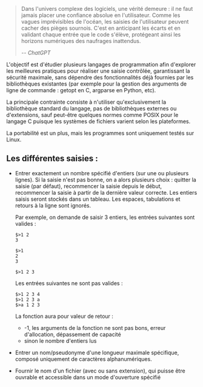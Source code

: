 > Dans l'univers complexe des logiciels, une vérité demeure : il ne faut jamais placer une confiance absolue en l'utilisateur.
> Comme les vagues imprévisibles de l'océan, les saisies de l'utilisateur peuvent cacher des pièges sournois. C'est en anticipant les
> écarts et en validant chaque entrée que le code s'élève, protégeant ainsi les horizons numériques des naufrages inattendus.
>
> -- <cite>ChatGPT</cite>

L'objectif est d'étudier plusieurs langages de programmation afin d'explorer les meilleures pratiques pour réaliser une saisie
contrôlée, garantissant la sécurité maximale, sans dépendre des fonctionnalités déjà fournies par les bibliothèques existantes (par
exemple pour la gestion des arguments de ligne de commande : getopt en C, argparse en Python, etc).

La principale contrainte consiste à n'utiliser qu'exclusivement la bibliothèque standard du langage,
pas de bibliothèques externes ou d'extensions, sauf peut-être quelques normes comme POSIX pour le langage C puisque les
systèmes de fichiers varient selon les plateformes.

La portabilité est un plus, mais les programmes sont uniquement testés sur Linux.

## Les différentes saisies :

- Entrer exactement un nombre spécifié d'entiers (sur une ou plusieurs lignes). Si la saisie n'est pas bonne, on a alors
plusieurs choix : quitter la saisie (par défaut), recommencer la saisie depuis le début, recommencer la saisie à partir de la dernière valeur
correcte. Les entiers saisis seront stockés dans un tableau. Les espaces, tabulations et retours à la ligne sont ignorés.
    
    Par exemple, on demande de saisir 3 entiers, les entrées suivantes sont valides :
    ```
    $>1 2
    3

    $>1
    2
    3

    $>1 2 3
    ```
    Les entrées suivantes ne sont pas valides :
    ```
    $>1 2 3 4
    $>1 2 3 a
    $>a 1 2 3
    ```
    La fonction aura pour valeur de retour :
    - -1, les arguments de la fonction ne sont pas bons, erreur d'allocation, dépassement de capacité
    - sinon le nombre d'entiers lus
- Entrer un nom/pseudonyme d'une longueur maximale spécifique, composé uniquement de caractères alphanumériques.
- Fournir le nom d'un fichier (avec ou sans extension), qui puisse être ouvrable et accessible dans un mode d'ouverture spécifié